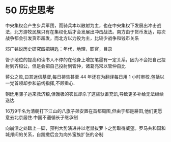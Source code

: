 # 50 历史思考

中央集权会产生步兵军团，而骑兵本以散射为主，也在中央集权下发展出冲击战法，北方游牧民族只有在集权化后才会发展出冲击战法。南方由于货币发达，每次战争都会引发货币超发，而北方以力役为主，比较少战争和钱币关系

邓广铭说历史研究四把钥匙：年代，地理，职官，目录

管子地位的提高和读书人不停的在他身上增加笔墨有一定关系，因为不会把自己投射到齐桓公，但是会把自己投射到管仲，诸葛亮常以管仲自比

蒋公之败,曰其迷信基督,每日祷告甚至 44 年还在为翻译每日用 1 小时审校.包括以一党首领却参和前线指挥,不顾重心.

朝廷用骡子运来救济粮,但饿极的农民却杀了这些驮畜充饥,导致更多补给无法继续送达.

16万9千名为清朝打下江山的八旗子弟安置在首都周围,但由于都是耕田,他们更愿意去北京居住.中国不遵循长子继承制

向崩溃之处踏上一脚，预判大势演进并以老鼠拔萝卜之势取得威望。罗马共和国和城邦间的关系，自凯撒后变为向外蛮族扩张的帝制